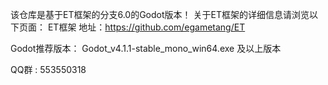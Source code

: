 该仓库是基于ET框架的分支6.0的Godot版本！  关于ET框架的详细信息请浏览以下页面：
ET框架 地址：https://github.com/egametang/ET


Godot推荐版本：
Godot_v4.1.1-stable_mono_win64.exe 及以上版本

QQ群 :  553550318

